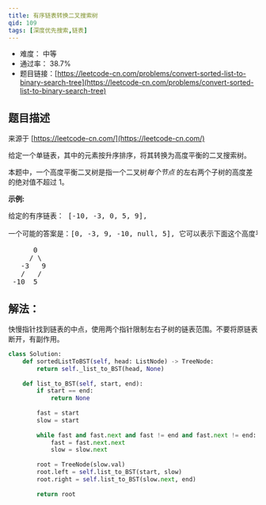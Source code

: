 ```yaml
---
title: 有序链表转换二叉搜索树
qid: 109
tags: [深度优先搜索,链表]
---
```



- 难度： 中等
- 通过率： 38.7%
- 题目链接：[https://leetcode-cn.com/problems/convert-sorted-list-to-binary-search-tree](https://leetcode-cn.com/problems/convert-sorted-list-to-binary-search-tree)


## 题目描述

来源于 [https://leetcode-cn.com/](https://leetcode-cn.com/)

<p>给定一个单链表，其中的元素按升序排序，将其转换为高度平衡的二叉搜索树。</p>

<p>本题中，一个高度平衡二叉树是指一个二叉树<em>每个节点&nbsp;</em>的左右两个子树的高度差的绝对值不超过 1。</p>

<p><strong>示例:</strong></p>

<pre>给定的有序链表： [-10, -3, 0, 5, 9],

一个可能的答案是：[0, -3, 9, -10, null, 5], 它可以表示下面这个高度平衡二叉搜索树：

      0
     / \
   -3   9
   /   /
 -10  5
</pre>


## 解法：

快慢指针找到链表的中点，使用两个指针限制左右子树的链表范围。不要将原链表断开，有副作用。

```python
class Solution:
    def sortedListToBST(self, head: ListNode) -> TreeNode:
        return self._list_to_BST(head, None)
        
    def list_to_BST(self, start, end):
        if start == end:
            return None
        
        fast = start
        slow = start
        
        while fast and fast.next and fast != end and fast.next != end:
            fast = fast.next.next
            slow = slow.next
            
        root = TreeNode(slow.val)
        root.left = self.list_to_BST(start, slow)
        root.right = self.list_to_BST(slow.next, end)
        
        return root
```